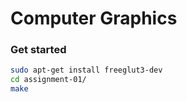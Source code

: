 # Computer Graphics

### Get started
```bash
sudo apt-get install freeglut3-dev
cd assignment-01/
make
```
